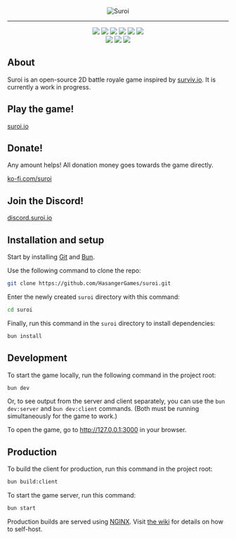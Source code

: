 <div align="center">
  <img src="client/public/img/backgrounds/github_background.png" alt="Suroi">
  <hr>
</div>

<div align="center">
  <img src="https://img.shields.io/badge/bun-%23f472b6.svg?style=for-the-badge&logo=bun&logoColor=white">
  <img src="https://img.shields.io/badge/typescript-%233178C6?style=for-the-badge&logo=typescript&logoColor=white">
  <img src="https://img.shields.io/badge/pixijs-%23e22162.svg?style=for-the-badge">
  <img src="https://img.shields.io/badge/vite-%235468FF.svg?style=for-the-badge&logo=vite&logoColor=white">
  <img src="https://img.shields.io/badge/html-%23E34F26?style=for-the-badge&logo=html5&logoColor=white">
  <img src="https://img.shields.io/badge/scss-%23CC6699?style=for-the-badge&logo=sass&logoColor=white">
  <br>
  <img src="https://img.shields.io/github/stars/HasangerGames/suroi?style=for-the-badge&logo=github">
  <img src="https://img.shields.io/github/package-json/v/HasangerGames/suroi?style=for-the-badge">
  <img src="https://img.shields.io/github/actions/workflow/status/HasangerGames/suroi/ci.yml?style=for-the-badge">
</div>

## About
Suroi is an open-source 2D battle royale game inspired by [surviv.io](https://survivio.fandom.com/wiki/Surviv.io_Wiki). It is currently a work in progress.

## Play the game!
[suroi.io](https://suroi.io)

## Donate!
Any amount helps! All donation money goes towards the game directly.

[ko-fi.com/suroi](https://ko-fi.com/suroi)

## Join the Discord!
[discord.suroi.io](https://discord.suroi.io)

## Installation and setup
Start by installing [Git](https://git-scm.com/) and [Bun](https://bun.sh).

Use the following command to clone the repo:
```sh
git clone https://github.com/HasangerGames/suroi.git
```

Enter the newly created `suroi` directory with this command:
```sh
cd suroi
```

Finally, run this command in the `suroi` directory to install dependencies:
```sh
bun install
```

## Development
To start the game locally, run the following command in the project root:

```sh
bun dev
```
Or, to see output from the server and client separately, you can use the `bun dev:server` and `bun dev:client` commands. (Both must be running simultaneously for the game to work.)

To open the game, go to http://127.0.0.1:3000 in your browser.

## Production
To build the client for production, run this command in the project root:
```sh
bun build:client
```

To start the game server, run this command:
```sh
bun start
```

Production builds are served using [NGINX](https://nginx.org). Visit [the wiki](https://github.com/HasangerGames/suroi/wiki/Self%E2%80%90hosting) for details on how to self-host.
